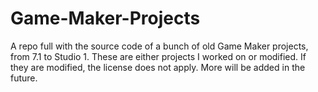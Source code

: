 # Game-Maker-Projects
 A repo full with the source code of a bunch of old Game Maker projects, from 7.1 to Studio 1.
 These are either projects I worked on or modified. If they are modified, the license does not apply. More will be added in the future.